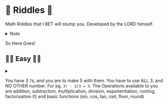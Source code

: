 # 🚀 Riddles 🚀
Math Riddles that I BET will stump you. Developed by the LORD himself.

<details>
<summary>Note</summary>
<br>
If they are too hard, just click the arrow!
</details>

So Here Goes!

## 🍰🍎 Easy 🍎🍰

<details>
<summary>
  
  You have 3 `7`s, and you are to make 5 with them. You have to use ALL 3, and NO OTHER number. For eg. `3! - 3/3 = 5`. The Operations available to you are addition, subtraction, multiplication, division, exponentiation, rooting, factorisation (!) and basic functions (sin, cos, tan, ceil, floor, round)
  </summary>


```
=> ceil(√7)! - 7/7
=> ciel(√7)! - 1
=> ciel(2.64)! - 1
=> 3! - 1
-> 6 - 1
=> 5
```
There are also other ways, such as
```
=> floor(√7)² + 7/7
=> floor(√7)² + 1
=> floor(2.64)² + 1
=> 2² + 1
=> 4 + 1
=> 5
```
</details>
